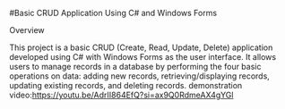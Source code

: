 #Basic CRUD Application Using C# and Windows Forms

Overview

This project is a basic CRUD (Create, Read, Update, Delete) application developed using C# with Windows Forms as the user interface. It allows users to manage records in a database by performing the four basic operations on data: adding new records, retrieving/displaying records, updating existing records, and deleting records.
demonstration video:https://youtu.be/AdrII864EfQ?si=ax9Q0RdmeAX4gYGl


